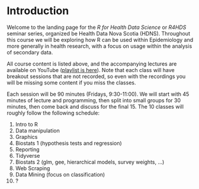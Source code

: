 # Introduction
Welcome to the landing page for the *R for Health Data Science* or *R4HDS* seminar series, organized be Health Data Nova Scotia (HDNS).  Throughout this course we will be exploring how R can be used within Epidemiology and more generally in health research, with a focus on usage within the analysis of secondary data.

All course content is listed above, and the accompanying lectures are available on YouTube ([playlist is here](https://www.youtube.com/playlist?list=PLJO16lSgnGtgA276LxzOKIG_YXY7s4lRc)).  Note that each class will have breakout sessions that are not recorded, so even with the recordings you will be missing some content if you miss the classes.

Each session will be 90 minutes (Fridays, 9:30-11:00).  We will start with 45 minutes of lecture and programming, then split into small groups for 30 minutes, then come back and discuss for the final 15.  The 10 classes will roughly follow the following schedule:

1. Intro to R
2. Data manipulation
3. Graphics
4. Biostats 1 (hypothesis tests and regression)
5. Reporting
6. Tidyverse
6. Biostats 2 (glm, gee, hierarchical models, survey weights, ...)
7. Web Scraping
8. Data Mining (focus on classification)
9. ? 
